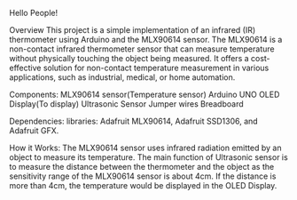 Hello People!

Overview
This project is a simple implementation of an infrared (IR) thermometer using Arduino and the MLX90614 sensor. 
The MLX90614 is a non-contact infrared thermometer sensor that can measure temperature without physically touching the object being measured.
It offers a cost-effective solution for non-contact temperature measurement in various applications, such as industrial, medical, or home automation.


Components:
MLX90614 sensor(Temperature sensor)
Arduino UNO
OLED Display(To display)
Ultrasonic Sensor
Jumper wires
Breadboard

Dependencies:
libraries: Adafruit MLX90614, Adafruit SSD1306, and Adafruit GFX.

How it Works:
The MLX90614 sensor uses infrared radiation emitted by an object to measure its temperature.
The main function of Ultrasonic sensor is to measure the distance between the thermometer and the object as the sensitivity range of the MLX90614 sensor is about 4cm.
If the distance is more than 4cm, the temperature would be displayed in the OLED Display.

